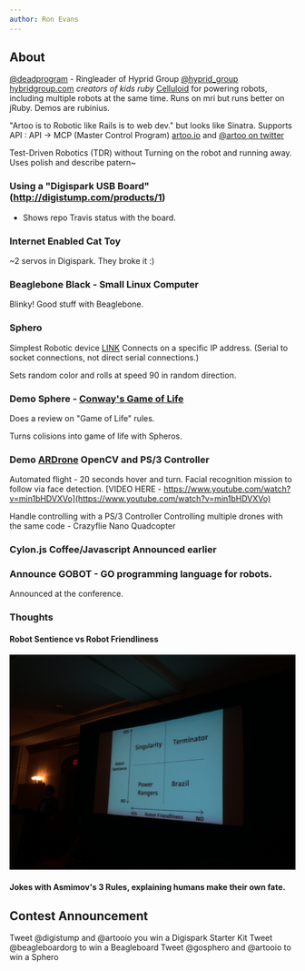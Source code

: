 ```yaml
---
author: Ron Evans
---
```


## About
[@deadprogram](https://twitter.com/deadprogram) - Ringleader of  Hyprid Group [@hyprid_group](https://twitter.com/hybrid_group)
[hybridgroup.com](http://hybridgroup.com/)
_creators of kids ruby_
[Celluloid](http://en.wikipedia.org/wiki/Celluloid) for powering robots, including multiple robots at the same time.
Runs on mri but runs better on jRuby.  Demos are rubinius.

"Artoo is to Robotic like Rails is to web dev." but looks like Sinatra.
Supports API : API -> MCP (Master Control Program)
[artoo.io](http://artoo.io) and [@artoo on twitter](https://twitter.com/artooio)

Test-Driven Robotics (TDR) without Turning on the robot and running away.
Uses polish and describe patern~

### Using a "Digispark USB Board" (http://digistump.com/products/1)
* Shows repo Travis status with the board.

### Internet Enabled Cat Toy
~2 servos in Digispark.  They broke it :)

### Beaglebone Black - Small Linux Computer
Blinky!  Good stuff with Beaglebone.

### Sphero
Simplest Robotic device [LINK](http://www.gosphero.com/)
Connects on a specific IP address.  (Serial to socket connections, not direct serial connections.)

Sets random color and rolls at speed 90 in random direction.

### Demo Sphere - [Conway's Game of Life](http://en.wikipedia.org/wiki/Conway's_Game_of_Life)
Does a review on "Game of Life" rules.

Turns colisions into game of life with Spheros.

### Demo [ARDrone](http://en.wikipedia.org/wiki/Parrot_AR.Drone) OpenCV and PS/3 Controller
Automated flight - 20 seconds hover and turn.
Facial recognition mission to follow via face detection. [VIDEO HERE - https://www.youtube.com/watch?v=min1bHDVXVo](https://www.youtube.com/watch?v=min1bHDVXVo)

Handle controlling with a PS/3 Controller
Controlling multiple drones with the same code - Crazyflie Nano Quadcopter

### Cylon.js Coffee/Javascript Announced earlier

### Announce GOBOT - GO programming language for robots.
Announced at the conference.

### Thoughts

#### Robot Sentience vs Robot Friendliness

![Chart](img/chart.jpg "Chart")

#### Jokes with Asmimov's 3 Rules, explaining humans make their own fate.

Contest Announcement
-----------------
Tweet @digistump and @artooio you win a Digispark Starter Kit
Tweet @beagleboardorg to win a Beagleboard
Tweet @gosphero and @artooio to win a Sphero
